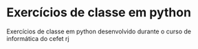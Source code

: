 # Exercícios de classe em python
 Exercícios de classe em python desenvolvido durante o curso de informática do cefet rj
